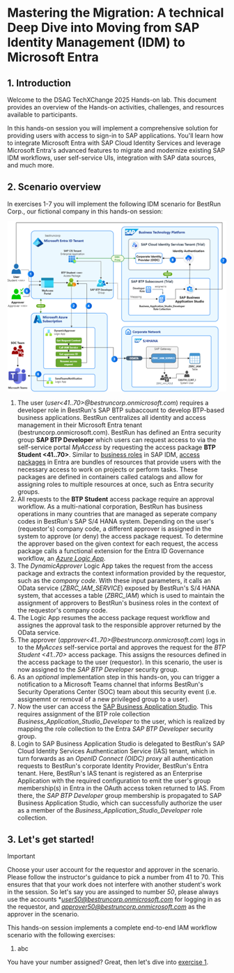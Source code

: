 # Mastering the Migration: A technical Deep Dive into Moving from SAP Identity Management (IDM) to Microsoft Entra
## 1. Introduction
Welcome to the DSAG TechXChange 2025 Hands-on lab. This document provides an overview of the Hands-on activities, challenges, and resources available to participants.

In this hands-on session you will implement a comprehensive solution for providing users with access to sign-in to SAP applications. You'll learn how to integrate Microsoft Entra with SAP Cloud Identity Services and leverage Microsoft Entra's advanced features to migrate and modernize existing SAP IDM workflows, user self-service UIs, integration with SAP data sources, and much more.

## 2. Scenario overview
In exercises 1-7 you will implement the following IDM scenario for BestRun Corp., our fictional company in this hands-on session:

![scenario](./img/scenario.png)

1. The user (*user<41..70>@bestruncorp.onmicrosoft.com*) requires a developer role in BestRun's SAP BTP subaccount to develop BTP-based business applications. BestRun centralizes all identity and access management in their Microsoft Entra tenant (bestruncorp.onmicrosoft.com). BestRun has defined an Entra security group **SAP BTP Developer** which users can request access to via the self-service portal *MyAccess* by requesting the access package **BTP Student \<41..70\>**. Similar to [business roles](https://help.sap.com/docs/SAP_IDENTITY_MANAGEMENT/4773a9ae1296411a9d5c24873a8d418c/d09544573d834cde9b9ee1d6c3120dcf.html?q=Business+Role#business-roles) in SAP IDM, [access packages](https://learn.microsoft.com/en-us/entra/id-governance/entitlement-management-overview) in Entra are bundles of resources that provide users with the necessary access to work on projects or perform tasks. These packages are defined in containers called catalogs and allow for assigning roles to multiple resources at once, such as Entra security groups.
1. All requests to the **BTP Student** access package require an approval workflow. As a multi-national corporation, BestRun has business operations in many countries that are managed as seperate company codes in BestRun's SAP S/4 HANA system. Depending on the user's (requestor's) company code, a different approver is assigned in the system to approve (or deny) the access package request. To determine the approver based on the given context for each request, the access package calls a functional extension for the Entra ID Governance workflow, an [*Azure Logic App*](https://learn.microsoft.com/en-us/azure/logic-apps/logic-apps-overview).
1. The *DynamicApprover* Logic App takes the request from the access package and extracts the context information provided by the requestor, such as the *company code*. With these input parameters, it calls an OData service (*ZBRC_IAM_SERVICE*) exposed by BestRun's S/4 HANA system, that accesses a table (*ZBRC_IAM*) which is used to maintain the assignment of approvers to BestRun's business roles in the context of the requestor's company code.
1. The Logic App resumes the access package request workflow and assignes the approval task to the responsible approver returned by the OData service.
1. The approver (*approver<41..70>@bestruncorp.onmicrosoft.com*) logs in to the *MyAcces* self-service portal and approves the request for the *BTP Student \<41..70\>* access package. This assigns the resources defined in the access package to the user (requestor). In this scenario, the user is now assigned to the *SAP BTP Developer* security group.
1. As an *optional* implementation step in this hands-on, you can trigger a notification to a Microsoft Teams channel that informs BestRun's Security Operations Center (SOC) team about this security event (i.e. assignemnt or removal of a new privileged group to a user).
1. Now the user can access the [SAP Business Application Studio](https://www.sap.com/germany/products/technology-platform/business-application-studio.html). This requires assignment of the BTP role collection *Business_Application_Studio_Developer* to the user, which is realized by mapping the role collection to the Entra *SAP BTP Developer* security group. 
1. Login to SAP Business Application Studio is delegated to BestRun's SAP Cloud Identity Services Authentication Service (IAS) tenant, which in turn forwards as an *OpenID Connect (OIDC) proxy* all authentication requests to BestRun's corporate Identity Provider, BestRun's Entra tenant. Here, BestRun's IAS tenant is registered as an Enterprise Application with the required configuration to emit the user's group membership(s) in Entra in the OAuth access token returned to IAS. From there, the *SAP BTP Developer* group membership is propagated to SAP Business Application Studio, which can successfully authorize the user as a member of the *Business_Application_Studio_Developer* role collection.

## 3. Let's get started!
> [!IMPORTANT]
> Choose your user account for the requestor and approver in the scenario. Please follow the instructor's guidance to pick a number from 41 to 70. This ensures that that your work does not interfere with another student's work in the session. So let's say you are assinged to number *50*, please always use the accounts **user50@bestruncorp.onmicrosoft.com* for logging in as the requestor, and *approver50@bestruncorp.onmicrosoft.com* as the approver in the scenario.

This hands-on session implements a complete end-to-end IAM workflow scenario with the following exercises:
1. abc

You have your number assigned? Great, then let's dive into [exercise 1](./ex1/ex1.md).
